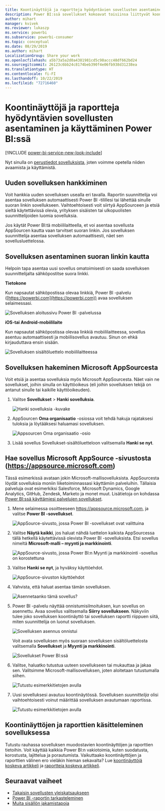 ```yaml
---
title: Koontinäyttöjä ja raportteja hyödyntävien sovellusten asentaminen ja käyttäminen Power BI:ssä
description: Power BI:ssä sovellukset kokoavat toisiinsa liittyvät koontinäytöt ja raportit yhteen paikkaan.
author: mihart
manager: kvivek
ms.reviewer: lukaszp
ms.service: powerbi
ms.subservice: powerbi-consumer
ms.topic: conceptual
ms.date: 08/29/2019
ms.author: mihart
LocalizationGroup: Share your work
ms.openlocfilehash: a5b73a5a2d0a4381981cd5c98accc48df662bd24
ms.sourcegitcommit: 26123c6bb24c8174beb390f4e06fb938d31238ea
ms.translationtype: HT
ms.contentlocale: fi-FI
ms.lasthandoff: 10/22/2019
ms.locfileid: "72716460"
---
```

# <a name="install-and-use-apps-with-dashboards-and-reports-in-power-bi"></a>Koontinäyttöjä ja raportteja hyödyntävien sovellusten asentaminen ja käyttäminen Power BI:ssä

[!INCLUDE [power-bi-service-new-look-include](../includes/power-bi-service-new-look-include.md)]

Nyt sinulla on [perustiedot sovelluksista](end-user-apps.md), joten voimme opetella niiden avaamista ja käyttämistä. 

## <a name="ways-to-get-a-new-app"></a>Uuden sovelluksen hankkiminen
Voit hankkia uuden sovelluksen usealla eri tavalla. Raportin suunnittelija voi asentaa sovelluksen automaattisesti Power BI -tilillesi tai lähettää sinulle suoran linkin sovellukseen. Vaihtoehtoisesti voit siirtyä AppSourceen ja etsiä sieltä käytettävissä olevia, yrityksen sisäisten tai ulkopuolisten suunnittelijoiden luomia sovelluksia. 

Jos käytät Power BI:tä mobiililaitteella, et voi asentaa sovellusta AppSourcen kautta vaan tarvitset suoran linkin. Jos sovelluksen suunnittelija asentaa sovelluksen automaattisesti, näet sen sovellusluettelossa.

## <a name="install-an-app-from-a-direct-link"></a>Sovelluksen asentaminen suoran linkin kautta
Helpoin tapa asentaa uusi sovellus omatoimisesti on saada sovelluksen suunnittelijalta sähköpostitse suora linkki.  

**Tietokone** 

Kun napsautat sähköpostissa olevaa linkkiä, Power BI -palvelu ([https://powerbi.com](https://powerbi.com)) avaa sovelluksen selaimessasi. 

![Sovelluksen aloitussivu Power BI -palvelussa](./media/end-user-app-view/power-bi-app-from-link.png)

**iOS-tai Android-mobiililaite** 

Kun napsautat sähköpostissa olevaa linkkiä mobiililaitteessa, sovellus asentuu automaattisesti ja mobiilisovellus avautuu. Sinun on ehkä kirjauduttava ensin sisään. 

![Sovelluksen sisältöluettelo mobiililaitteessa](./media/end-user-app-view/power-bi-ios.png)

## <a name="get-the-app-from-microsoft-appsource"></a>Sovelluksen hakeminen Microsoft AppSourcesta
Voit etsiä ja asentaa sovelluksia myös Microsoft AppSourcesta. Näet vain ne sovellukset, joihin sinulla on käyttöoikeus (eli joihin sovelluksen tekijä on antanut sinulle tai kaikille käyttöoikeuden).

1. Valitse **Sovellukset**  > **Hanki sovelluksia**. 
   
    ![Hanki sovelluksia -kuvake](./media/end-user-app-view/power-bi-get-app2.png)    
2. AppSourcen **Oma organisaatio** -osiossa voit tehdä hakuja rajataksesi tuloksia ja löytääksesi haluamasi sovelluksen.
   
    ![Appsourcen Oma organisaatio -osio](./media/end-user-app-view/power-bi-opportunity-app.png)
3. Lisää sovellus Sovellukset-sisältöluetteloon valitsemalla **Hanki se nyt**. 

## <a name="get-an-app-from-the-microsoft-appsource-website-httpsappsourcemicrosoftcom"></a>Hae sovellus Microsoft AppSource -sivustosta (https://appsource.microsoft.com)
Tässä esimerkissä avataan jokin Microsoft-mallisovelluksista. AppSourcesta löydät sovelluksia moniin liiketoiminnassasi käyttämiin palveluihin.  Tällaisia palveluja ovat esimerkiksi Salesforce, Microsoft Dynamics, Google Analytics, GitHub, Zendesk, Marketo ja monet muut. Lisätietoja on kohdassa [Power BI:ssä käyttämiesi palvelujen sovellukset](../service-connect-to-services.md). 

1. Mene selaimessa osoitteeseen https://appsource.microsoft.com, ja valitse **Power BI -sovellukset**.

    ![AppSource-sivusto, jossa Power BI -sovellukset ovat valittuina  ](./media/end-user-apps/power-bi-appsource.png)


2. Valitse **Näytä kaikki**, jos haluat nähdä luettelon kaikista AppSourcessa tällä hetkellä käytettävissä olevista Power BI -sovelluksista. Etsi sovellus nimeltä **Microsoft-malli – myynti ja markkinointi**.

    ![AppSource-sivusto, jossa Power BI:n Myynti ja markkinointi -sovellus on korostettuna  ](./media/end-user-apps/power-bi-appsource-samples.png)

3. Valitse **Hanki se nyt**, ja hyväksy käyttöehdot.

    ![AppSource-sivuston käyttöehdot ](./media/end-user-apps/power-bi-permission.png)


4. Vahvista, että haluat asentaa tämän sovelluksen.

    ![Asennetaanko tämä sovellus?  ](./media/end-user-apps/power-bi-app-install.png)

5. Power BI -palvelu näyttää onnistumisilmoituksen, kun sovellus on asennettu. Avaa sovellus valitsemalla **Siirry sovellukseen**. Näkyviin tulee joko sovelluksen koontinäyttö tai sovelluksen raportti riippuen siitä, miten suunnittelija on luonut sovelluksen.

    ![Sovelluksen asennus onnistui ](./media/end-user-apps/power-bi-app-ready.png)

    Voit avata sovelluksen myös suoraan sovelluksen sisältöluettelosta valitsemalla **Sovellukset** ja **Myynti ja markkinointi**.

    ![Sovellukset Power BI:ssä](./media/end-user-apps/power-bi-apps.png)


6. Valitse, haluatko tutustua uuteen sovellukseen tai mukauttaa ja jakaa sen. Valitsimme Microsoft-mallisovelluksen, joten aloitetaan tutustumalla siihen. 

    ![Tutustu esimerkkitietojen avulla](./media/end-user-apps/power-bi-explore.png)

7.  Uusi sovelluksesi avautuu koontinäytössä. Sovelluksen *suunnittelija* olisi vaihtoehtoisesti voinut määrittää sovelluksen avautumaan raportissa.  

    ![Tutustu esimerkkitietojen avulla](./media/end-user-apps/power-bi-new-app.png)




## <a name="interact-with-the-dashboards-and-reports-in-the-app"></a>Koontinäyttöjen ja raporttien käsitteleminen sovelluksessa
Tutustu rauhassa sovelluksen muodostavien koontinäyttöjen ja raporttien tietoihin. Voit käyttää kaikkia Power BI:n vakiotoimia, kuten suodatusta, korostusta, lajittelua ja porautumista.  Vaikuttaako koontinäyttöjen ja raporttien välinen ero vieläkin hieman sekavalta?  Lue [koontinäyttöjä koskeva artikkeli](end-user-dashboards.md) ja [raportteja koskeva artikkeli](end-user-reports.md).  




## <a name="next-steps"></a>Seuraavat vaiheet
* [Takaisin sovellusten yleiskatsaukseen](end-user-apps.md)
* [Power BI -raportin tarkasteleminen](end-user-report-open.md)
* [Muita sisällön jakamistapoja](end-user-shared-with-me.md)
